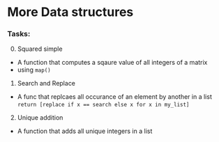 # More Data structures
### Tasks:

0. Squared simple
- A function that computes a sqaure value of all integers of a matrix
- using ```map()```
  
1. Search and Replace
- A func that replcaes all occurance of an element by another in a list
        ```return [replace if x == search else x for x in my_list]```

2. Unique addition
- A function that adds all unique integers in a list
